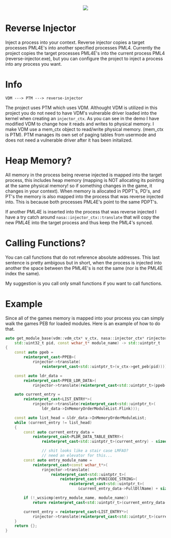 <div align="center">
    <img src="https://i.imgur.com/m4lOGSJ.png"/>
</div>

# Reverse Injector

Inject a process into your context. Reverse injector copies a target processes PML4E's into another specified 
processes PML4. Currently the project copies the target processes PML4E's into the current process PML4 (reverse-injector.exe), but you can configure the project to inject a process into any process
you want.

# Info

```
VDM ---> PTM ---> reverse-injector
```

The project uses PTM which uses VDM. Althought VDM is utilized in this project you do not need to have VDM's vulnerable driver loaded into the kernel when creating an `injector_ctx`. 
As you can see in the demo I have modified VDM to change how it reads and writes to physical memory. I make VDM use a mem_ctx object to read/write physical memory. (mem_ctx is PTM). 
PTM manages its own set of paging tables from usermode and does not need a vulnerable driver after it has been initalized. 

# Heap Memory?

All memory in the process being reverse injected is mapped into the target process, this includes heap memory (mapping is NOT allocating its pointing at the same physical memory! so if something changes in the game, it changes in your context). When memory is allocated in PDPT's, PD's, and PT's the memory is also
mapped into the process that was reverse injected into. This is because both processes PML4E's point to the same PDPT's. 

If another PML4E is inserted into the process that was reverse injected I have a try catch around `nasa::injector_ctx::translate` that will copy the new PML4E into the target process
and thus keep the PML4's synced.

# Calling Functions?

You can call functions that do not reference absolute addresses. This last sentence is pretty ambigous but in short, when the process is injected into another the space between the PML4E's
is not the same (nor is the PML4E index the same).

My suggestion is you call only small functions if you want to call functions. 

# Example

Since all of the games memory is mapped into your process you can simply walk the games PEB for loaded modules. Here is an example of how to do that.

```cpp
auto get_module_base(vdm::vdm_ctx* v_ctx, nasa::injector_ctx* rinjector, 
	std::uint32_t pid, const wchar_t* module_name) -> std::uintptr_t
{
	const auto ppeb = 
		reinterpret_cast<PPEB>(
			rinjector->translate(
				reinterpret_cast<std::uintptr_t>(v_ctx->get_peb(pid))));

	const auto ldr_data = 
		reinterpret_cast<PPEB_LDR_DATA>(
			rinjector->translate(reinterpret_cast<std::uintptr_t>(ppeb->Ldr)));

	auto current_entry = 
		reinterpret_cast<LIST_ENTRY*>(
			rinjector->translate(reinterpret_cast<std::uintptr_t>(
				ldr_data->InMemoryOrderModuleList.Flink)));

	const auto list_head = &ldr_data->InMemoryOrderModuleList;
	while (current_entry != list_head)
	{
		const auto current_entry_data =
			reinterpret_cast<PLDR_DATA_TABLE_ENTRY>(
				reinterpret_cast<std::uintptr_t>(current_entry) - sizeof LIST_ENTRY);

                // shit looks like a stair case LMFAO?
                // need an elevator for this...
		const auto entry_module_name =
			reinterpret_cast<const wchar_t*>(
				rinjector->translate(
					reinterpret_cast<std::uintptr_t>(
						reinterpret_cast<PUNICODE_STRING>(
							reinterpret_cast<std::uintptr_t>(
								&current_entry_data->FullDllName) + sizeof UNICODE_STRING)->Buffer)));

		if (!_wcsicmp(entry_module_name, module_name))
			return reinterpret_cast<std::uintptr_t>(current_entry_data->DllBase);

		current_entry = reinterpret_cast<LIST_ENTRY*>(
			rinjector->translate(reinterpret_cast<std::uintptr_t>(current_entry->Flink)));
	}
	return {};
}
```